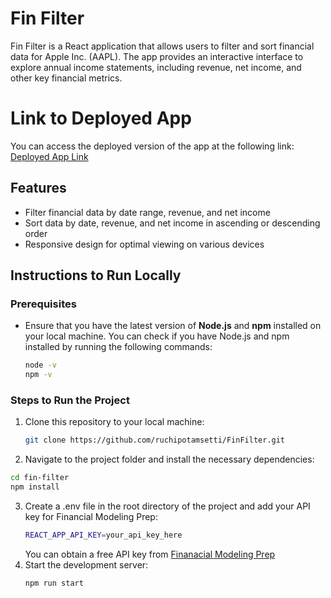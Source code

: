 # Fin Filter

Fin Filter is a React application that allows users to filter and sort financial data for Apple Inc. (AAPL). The app provides an interactive interface to explore annual income statements, including revenue, net income, and other key financial metrics.

# Link to Deployed App
You can access the deployed version of the app at the following link: [Deployed App Link](https://fin-filter.vercel.app/)

## Features
  - Filter financial data by date range, revenue, and net income
  - Sort data by date, revenue, and net income in ascending or descending order
  - Responsive design for optimal viewing on various devices

## Instructions to Run Locally

### Prerequisites
- Ensure that you have the latest version of **Node.js** and **npm** installed on your local machine.
  You can check if you have Node.js and npm installed by running the following commands:
  ```bash
  node -v
  npm -v

### Steps to Run the Project

1. Clone this repository to your local machine:
    ```bash
    git clone https://github.com/ruchipotamsetti/FinFilter.git
    ```
2. Navigate to the project folder and install the necessary dependencies:
  ```bash
  cd fin-filter
  npm install
  ```
3. Create a .env file in the root directory of the project and add your API key for Financial Modeling Prep:
     ```bash
     REACT_APP_API_KEY=your_api_key_here
     ```
   You can obtain a free API key from [Finanacial Modeling Prep](https://site.financialmodelingprep.com/developer/docs#income-statements-financial-statements) 
4. Start the development server:
    ```bash
    npm run start
    ```
